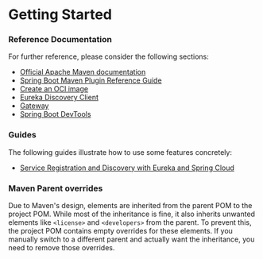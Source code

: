 # Getting Started

### Reference Documentation
For further reference, please consider the following sections:

* [Official Apache Maven documentation](https://maven.apache.org/guides/index.html)
* [Spring Boot Maven Plugin Reference Guide](https://docs.spring.io/spring-boot/3.3.8/maven-plugin)
* [Create an OCI image](https://docs.spring.io/spring-boot/3.3.8/maven-plugin/build-image.html)
* [Eureka Discovery Client](https://docs.spring.io/spring-cloud-netflix/reference/spring-cloud-netflix.html#_service_discovery_eureka_clients)
* [Gateway](https://docs.spring.io/spring-cloud-gateway/reference/spring-cloud-gateway-server-mvc.html)
* [Spring Boot DevTools](https://docs.spring.io/spring-boot/3.3.8/reference/using/devtools.html)

### Guides
The following guides illustrate how to use some features concretely:

* [Service Registration and Discovery with Eureka and Spring Cloud](https://spring.io/guides/gs/service-registration-and-discovery/)

### Maven Parent overrides

Due to Maven's design, elements are inherited from the parent POM to the project POM.
While most of the inheritance is fine, it also inherits unwanted elements like `<license>` and `<developers>` from the parent.
To prevent this, the project POM contains empty overrides for these elements.
If you manually switch to a different parent and actually want the inheritance, you need to remove those overrides.

